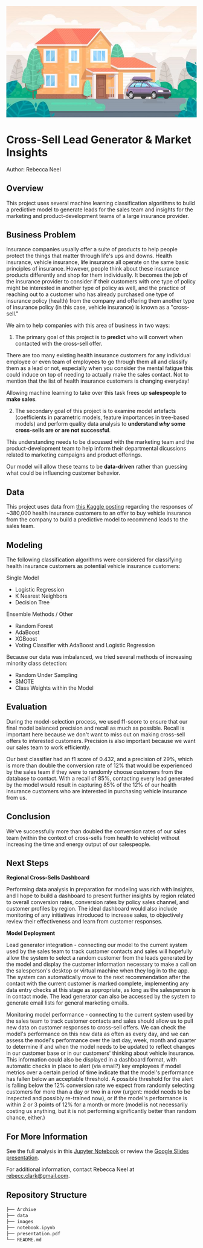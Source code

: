 ![Cartoon Picture of a House with a Car in Driveway](images/house_and_car.jpeg)

# Cross-Sell Lead Generator & Market Insights

Author: Rebecca Neel

## Overview

This project uses several machine learning classification algorithms to build a predictive model to generate leads for the sales team and insights for the marketing and product-development teams of a large insurance provider.

## Business Problem

Insurance companies usually offer a suite of products to help people protect the things that matter through life's ups and downs. Health insurance, vehicle insurance, life insurance all operate on the same basic principles of insurance. However, people think about these insurance products differently and shop for them individually. It becomes the job of the insurance provider to consider if their customers with one type of policy might be interested in another type of policy as well, and the practice of reaching out to a customer who has already purchased one type of insurance policy (health) from the company and offering them another type of insurance policy (in this case, vehicle insurance) is known as a "cross-sell."

We aim to help companies with this area of business in two ways:

1. The primary goal of this project is to **predict** who will convert when contacted with the cross-sell offer.

There are too many existing health insurance customers for any individual employee or even team of employees to go through them all and classify them as a lead or not, especially when you consider the mental fatigue this could induce on top of needing to actually make the sales contact. Not to mention that the list of health insurance customers is changing everyday!

Allowing machine learning to take over this task frees up **salespeople to make sales**.

2. The secondary goal of this project is to examine model artefacts (coefficients in parametric models, feature importances in tree-based models) and perform quality data analysis to **understand *why* some cross-sells are or are not successful**.

This understanding needs to be discussed with the marketing team and the product-development team to help inform their departmental dicussions related to marketing campaigns and product offerings.

Our model will allow these teams to be **data-driven** rather than guessing what could be influencing customer behavior.

## Data

This project uses data from [this Kaggle posting](https://www.kaggle.com/datasets/anmolkumar/health-insurance-cross-sell-prediction) regarding the responses of ~380,000 health insurance customers to an offer to buy vehicle insurance from the company to build a predictive model to recommend leads to the sales team.

## Modeling

The following classification algorithms were considered for classifying health insurance customers as potential vehicle insurance customers:

Single Model
- Logistic Regression
- K Nearest Neighbors
- Decision Tree

Ensemble Methods / Other
- Random Forest
- AdaBoost
- XGBoost
- Voting Classifier with AdaBoost and Logistic Regression

Because our data was imbalanced, we tried several methods of increasing minority class detection:

- Random Under Sampling
- SMOTE
- Class Weights within the Model

## Evaluation

During the model-selection process, we used f1-score to ensure that our final model balanced precision and recall as much as possible. Recall is important here because we don't want to miss out on making cross-sell offers to interested customers. Precision is also important because we want our sales team to work efficiently.

Our best classifier had an f1 score of 0.432, and a precision of 29%, which is more than double the conversion rate of 12% that would be experienced by the sales team if they were to randomly choose customers from the database to contact. With a recall of 85%, contacting every lead generated by the model would result in capturing 85% of the 12% of our health insurance customers who are interested in purchasing vehicle insurance from us.

## Conclusion

We've successfully more than doubled the conversion rates of our sales team (within the context of cross-sells from health to vehicle) without increasing the time and energy output of our salespeople.

## Next Steps

**Regional Cross-Sells Dashboard**

Performing data analysis in preparation for modeling was rich with insights, and I hope to build a dashboard to present further insights by region related to overall conversion rates, conversion rates by policy sales channel, and customer profiles by region. The ideal dashboard would also include monitoring of any initiatives introduced to increase sales, to objectively review their effectiveness and learn from customer responses.

**Model Deployment**

Lead generator integration - connecting our model to the current system used by the sales team to track customer contacts and sales will hopefully allow the system to select a random customer from the leads generated by the model and display the customer information necessary to make a call on the salesperson's desktop or virtual machine when they log in to the app. The system can automatically move to the next recommendation after the contact with the current customer is marked complete, implementing any data entry checks at this stage as appropriate, as long as the salesperson is in contact mode. The lead generator can also be accessed by the system to generate email lists for general marketing emails.

Monitoring model performance - connecting to the current system used by the sales team to track customer contacts and sales should allow us to pull new data on customer responses to cross-sell offers. We can check the model's performance on this new data as often as every day, and we can assess the model's performance over the last day, week, month and quarter to determine if and when the model needs to be updated to reflect changes in our customer base or in our customers' thinking about vehicle insurance. This information could also be displayed in a dashboard format, with automatic checks in place to alert (via email?) key employees if model metrics over a certain period of time indicate that the model's performance has fallen below an acceptable threshold. A possible threshold for the alert is falling below the 12% conversion rate we expect from randomly selecting customers for more than a day or two in a row (urgent: model needs to be inspected and possibly re-trained now), or if the model's performance is within 2 or 3 points of 12% for a month or more (model is not necessarily costing us anything, but it is not performing significantly better than random chance, either.)


## For More Information

See the full analysis in this [Jupyter Notebook](notebook.ipynb) or review the [Google Slides presentation](presentation.pdf).

For additional information, contact Rebecca Neel at rebecc.clark@gmail.com.

## Repository Structure

```
├── Archive
├── data
├── images
├── notebook.ipynb
├── presentation.pdf
└── README.md
```
